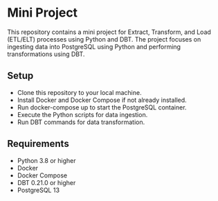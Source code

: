 # Mini Project
This repository contains a mini project for Extract, Transform, and Load (ETL/ELT) processes using Python and DBT. The project focuses on ingesting data into PostgreSQL using Python and performing transformations using DBT.

## Setup
- Clone this repository to your local machine.
- Install Docker and Docker Compose if not already installed.
- Run docker-compose up to start the PostgreSQL container.
- Execute the Python scripts for data ingestion.
- Run DBT commands for data transformation.

## Requirements
- Python 3.8 or higher
- Docker
- Docker Compose
- DBT 0.21.0 or higher
- PostgreSQL 13
